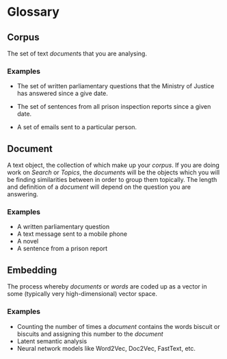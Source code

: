 # Glossary

## Corpus
The set of text *document*s that you are analysing.
### Examples
* The set of written parliamentary questions that the Ministry of Justice has answered since a give date.

* The set of sentences from all prison inspection reports since a given date.

* A set of emails sent to a particular person.

## Document
A text object, the collection of which make up your *corpus*. If you are doing work on *Search* or *Topics*, the *document*s will be the objects which you will be finding similarities between in order to group them topically. The length and definition of a *document* will depend on the question you are answering.
### Examples
* A written parliamentary question
* A text message sent to a mobile phone
* A novel
* A sentence from a prison report

## Embedding
The process whereby *documents* or *words* are coded up as a vector in some (typically very high-dimensional) vector space.
### Examples
* Counting the number of times a *document* contains the words biscuit or biscuits and assigning this number to the  *document*
* Latent semantic analysis
* Neural network models like Word2Vec, Doc2Vec, FastText, etc.